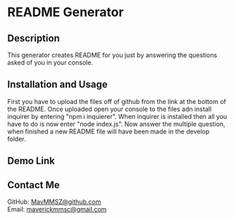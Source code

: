 # README Generator
## Description
This generator creates README for you just by answering the questions asked of you in your console.
## Installation and Usage
First you have to upload the files off of github from the link at the bottom of the README. Once uploaded open your console to the files adn install inquirer by entering "npm i inquierer". When inquirer is installed then all you have to do is now enter "node index.js". Now answer the multiple question, when finished a new README file will have been made in the develop folder.
## Demo Link
## Contact Me
GitHub: [MavMMSZ@github.com](https://github.com/MavMMSZ)<br>
Email: maverickmmsc@gmail.com

